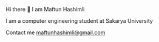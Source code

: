 Hi there 👋
I am Maftun Hashimli

I am a computer engineering student at Sakarya University

Contact me
maftunhashimli@gmail.com
